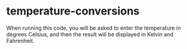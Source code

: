 # temperature-conversions
When running this code, you will be asked to enter the temperature in degrees Celsius, and then the result will be displayed in Kelvin and Fahrenheit.

